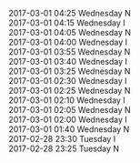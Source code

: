 2017-03-01 04:25 Wednesday  N  
2017-03-01 04:15 Wednesday  I  
2017-03-01 04:05 Wednesday  N  
2017-03-01 04:00 Wednesday  I  
2017-03-01 03:55 Wednesday  N  
2017-03-01 03:40 Wednesday  I  
2017-03-01 03:25 Wednesday  N  
2017-03-01 02:30 Wednesday  I  
2017-03-01 02:25 Wednesday  N  
2017-03-01 02:10 Wednesday  I  
2017-03-01 02:05 Wednesday  N  
2017-03-01 02:00 Wednesday  I  
2017-03-01 01:40 Wednesday  N  
2017-02-28 23:30 Tuesday  I  
2017-02-28 23:25 Tuesday  N  
